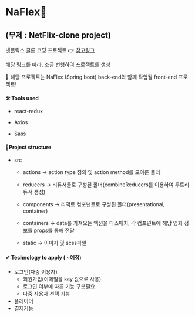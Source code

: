 # NaFlex💸

## (부제 : NetFlix-clone project)

넷플릭스 클론 코딩 프로젝트 👉 <a href ="https://github.com/smooth97/Netflix_Clone">참고링크</a>

해당 링크를 따라, 조금 변형하여 프로젝트를 생성



🎈 해당 프로젝트는 NaFlex (Spring boot) back-end와 함께 작업될 front-end 프로젝트!

#### ⚒ Tools used

* react-redux

* Axios

* Sass

  

#### 📂Project structure

* src

  * actions  -> action type 정의 및 action method를 모아둔 폴더

  * reducers  -> 리듀서들로 구성된 폴더(combineReducers를 이용하여 루트리듀서 생성)


  * components  -> 리액트 컴포넌트로 구성된 폴더(presentational, container)

  * containers ->  data를 가져오는 액션을 디스패치, 각 컴포넌트에 해당 영화 정보를 props를 통해 전달

  * static -> 이미지 및 scss파일

    

#### ✔ Technology to apply ( ~예정)

* 로그인(다중 이용자) 
  * 회원가입(이메일을 key 값으로 사용)
  * 로그인 여부에 따른 기능 구분필요
  * 다중 사용자 선택 기능
* 플레이어
* 결제기능

